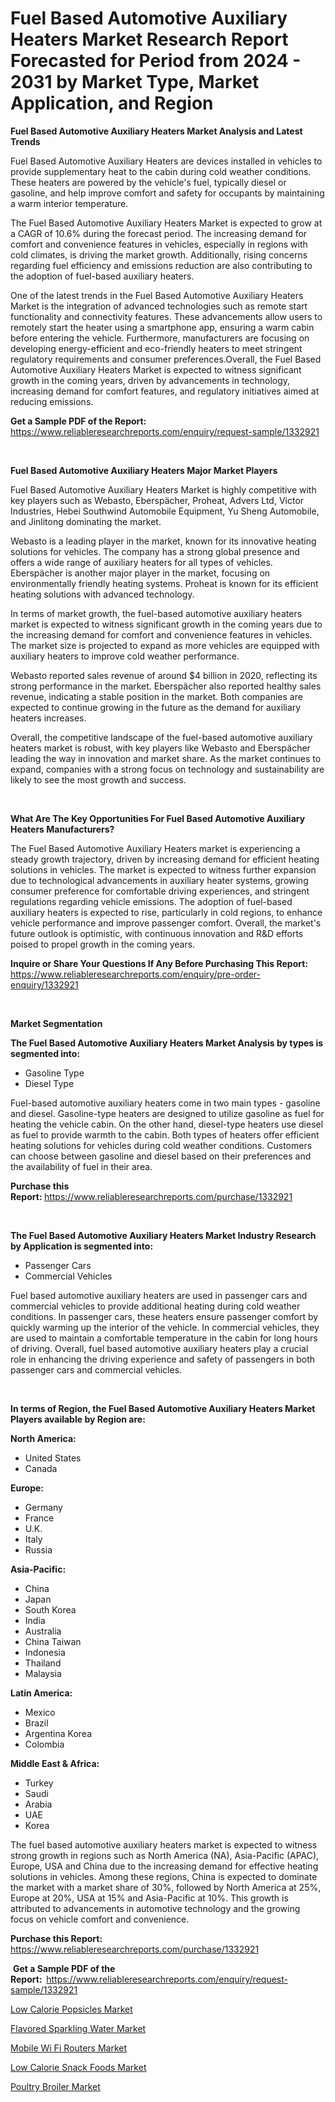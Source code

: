 <p><h1>Fuel Based Automotive Auxiliary Heaters Market Research Report Forecasted for Period from 2024 -  2031 by Market Type, Market Application, and Region</h1></p><p><strong>Fuel Based Automotive Auxiliary Heaters Market Analysis and Latest Trends</strong></p>
<p><p>Fuel Based Automotive Auxiliary Heaters are devices installed in vehicles to provide supplementary heat to the cabin during cold weather conditions. These heaters are powered by the vehicle's fuel, typically diesel or gasoline, and help improve comfort and safety for occupants by maintaining a warm interior temperature.</p><p>The Fuel Based Automotive Auxiliary Heaters Market is expected to grow at a CAGR of 10.6% during the forecast period. The increasing demand for comfort and convenience features in vehicles, especially in regions with cold climates, is driving the market growth. Additionally, rising concerns regarding fuel efficiency and emissions reduction are also contributing to the adoption of fuel-based auxiliary heaters.</p><p>One of the latest trends in the Fuel Based Automotive Auxiliary Heaters Market is the integration of advanced technologies such as remote start functionality and connectivity features. These advancements allow users to remotely start the heater using a smartphone app, ensuring a warm cabin before entering the vehicle. Furthermore, manufacturers are focusing on developing energy-efficient and eco-friendly heaters to meet stringent regulatory requirements and consumer preferences.Overall, the Fuel Based Automotive Auxiliary Heaters Market is expected to witness significant growth in the coming years, driven by advancements in technology, increasing demand for comfort features, and regulatory initiatives aimed at reducing emissions.</p></p>
<p><strong>Get a Sample PDF of the Report:&nbsp;</strong> <a href="https://www.reliableresearchreports.com/enquiry/request-sample/1332921">https://www.reliableresearchreports.com/enquiry/request-sample/1332921</a></p>
<p>&nbsp;</p>
<p><strong>Fuel Based Automotive Auxiliary Heaters Major Market Players</strong></p>
<p><p>Fuel Based Automotive Auxiliary Heaters Market is highly competitive with key players such as Webasto, Eberspächer, Proheat, Advers Ltd, Victor Industries, Hebei Southwind Automobile Equipment, Yu Sheng Automobile, and Jinlitong dominating the market. </p><p>Webasto is a leading player in the market, known for its innovative heating solutions for vehicles. The company has a strong global presence and offers a wide range of auxiliary heaters for all types of vehicles. Eberspächer is another major player in the market, focusing on environmentally friendly heating systems. Proheat is known for its efficient heating solutions with advanced technology.</p><p>In terms of market growth, the fuel-based automotive auxiliary heaters market is expected to witness significant growth in the coming years due to the increasing demand for comfort and convenience features in vehicles. The market size is projected to expand as more vehicles are equipped with auxiliary heaters to improve cold weather performance.</p><p>Webasto reported sales revenue of around $4 billion in 2020, reflecting its strong performance in the market. Eberspächer also reported healthy sales revenue, indicating a stable position in the market. Both companies are expected to continue growing in the future as the demand for auxiliary heaters increases.</p><p>Overall, the competitive landscape of the fuel-based automotive auxiliary heaters market is robust, with key players like Webasto and Eberspächer leading the way in innovation and market share. As the market continues to expand, companies with a strong focus on technology and sustainability are likely to see the most growth and success.</p></p>
<p>&nbsp;</p>
<p><strong>What Are The Key Opportunities For Fuel Based Automotive Auxiliary Heaters Manufacturers?</strong></p>
<p><p>The Fuel Based Automotive Auxiliary Heaters market is experiencing a steady growth trajectory, driven by increasing demand for efficient heating solutions in vehicles. The market is expected to witness further expansion due to technological advancements in auxiliary heater systems, growing consumer preference for comfortable driving experiences, and stringent regulations regarding vehicle emissions. The adoption of fuel-based auxiliary heaters is expected to rise, particularly in cold regions, to enhance vehicle performance and improve passenger comfort. Overall, the market's future outlook is optimistic, with continuous innovation and R&D efforts poised to propel growth in the coming years.</p></p>
<p><strong>Inquire or Share Your Questions If Any Before Purchasing This Report:</strong> <a href="https://www.reliableresearchreports.com/enquiry/pre-order-enquiry/1332921">https://www.reliableresearchreports.com/enquiry/pre-order-enquiry/1332921</a></p>
<p>&nbsp;</p>
<p><strong>Market Segmentation</strong></p>
<p><strong>The Fuel Based Automotive Auxiliary Heaters Market Analysis by types is segmented into:</strong></p>
<p><ul><li>Gasoline Type</li><li>Diesel Type</li></ul></p>
<p><p>Fuel-based automotive auxiliary heaters come in two main types - gasoline and diesel. Gasoline-type heaters are designed to utilize gasoline as fuel for heating the vehicle cabin. On the other hand, diesel-type heaters use diesel as fuel to provide warmth to the cabin. Both types of heaters offer efficient heating solutions for vehicles during cold weather conditions. Customers can choose between gasoline and diesel based on their preferences and the availability of fuel in their area.</p></p>
<p><strong>Purchase this Report:&nbsp;</strong><a href="https://www.reliableresearchreports.com/purchase/1332921">https://www.reliableresearchreports.com/purchase/1332921</a></p>
<p>&nbsp;</p>
<p><strong>The Fuel Based Automotive Auxiliary Heaters Market Industry Research by Application is segmented into:</strong></p>
<p><ul><li>Passenger Cars</li><li>Commercial Vehicles</li></ul></p>
<p><p>Fuel based automotive auxiliary heaters are used in passenger cars and commercial vehicles to provide additional heating during cold weather conditions. In passenger cars, these heaters ensure passenger comfort by quickly warming up the interior of the vehicle. In commercial vehicles, they are used to maintain a comfortable temperature in the cabin for long hours of driving. Overall, fuel based automotive auxiliary heaters play a crucial role in enhancing the driving experience and safety of passengers in both passenger cars and commercial vehicles.</p></p>
<p>&nbsp;</p>
<p><strong>In terms of Region, the Fuel Based Automotive Auxiliary Heaters Market Players available by Region are:</strong></p>
<p>
    <p> <strong> North America: </strong>
        <ul>
            <li>United States</li>
            <li>Canada</li>
        </ul>
        </p> 
    <p> <strong> Europe: </strong>
        <ul>
            <li>Germany</li>
            <li>France</li>
            <li>U.K.</li>
            <li>Italy</li>
            <li>Russia</li>
        </ul>
        </p> 
    <p> <strong> Asia-Pacific: </strong>
        <ul>
            <li>China</li>
            <li>Japan</li>
            <li>South Korea</li>
            <li>India</li>
            <li>Australia</li>
            <li>China Taiwan</li>
            <li>Indonesia</li>
            <li>Thailand</li>
            <li>Malaysia</li>
        </ul>
        </p> 
    <p> <strong> Latin America: </strong>
        <ul>
            <li>Mexico</li>
            <li>Brazil</li>
            <li>Argentina Korea</li>
            <li>Colombia</li>
        </ul>
        </p> 
    <p> <strong> Middle East & Africa: </strong>
        <ul>
            <li>Turkey</li>
            <li>Saudi</li>
            <li>Arabia</li>
            <li>UAE</li>
            <li>Korea</li>
        </ul>
    </p>
    </p>
<p><p>The fuel based automotive auxiliary heaters market is expected to witness strong growth in regions such as North America (NA), Asia-Pacific (APAC), Europe, USA and China due to the increasing demand for effective heating solutions in vehicles. Among these regions, China is expected to dominate the market with a market share of 30%, followed by North America at 25%, Europe at 20%, USA at 15% and Asia-Pacific at 10%. This growth is attributed to advancements in automotive technology and the growing focus on vehicle comfort and convenience.</p></p>
<p><strong>Purchase this Report: </strong><a href="https://www.reliableresearchreports.com/purchase/1332921">https://www.reliableresearchreports.com/purchase/1332921</a></p>
<p>&nbsp;<strong>Get a Sample PDF of the Report:&nbsp;&nbsp;</strong><a href="https://www.reliableresearchreports.com/enquiry/request-sample/1332921">https://www.reliableresearchreports.com/enquiry/request-sample/1332921</a></p>
<p><strong></strong></p>
<p><p><a href="https://medium.com/p/8bd260097311/edit">Low Calorie Popsicles Market</a></p><p><a href="https://medium.com/p/5fc1a3dff17f/edit">Flavored Sparkling Water Market</a></p><p><a href="https://medium.com/p/373ee3ea1347/edit">Mobile Wi Fi Routers Market</a></p><p><a href="https://medium.com/p/d5f72803eda3/edit">Low Calorie Snack Foods Market</a></p><p><a href="https://medium.com/p/9eaa5e6fb66e/edit">Poultry Broiler Market</a></p></p>